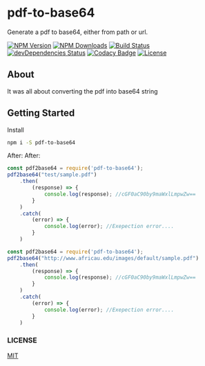 # pdf-to-base64
Generate a pdf to base64, either from path or url.

[![NPM Version][npm-image]][npm-url]
[![NPM Downloads][downloads-image]][downloads-url]
[![Build Status](https://travis-ci.org/ShubhamBansal1997/pdf-to-base64.svg?branch=master)](https://travis-ci.org/ShubhamBansal1997/pdf-to-base64)
[![devDependencies Status](https://david-dm.org/ShubhamBansal1997/pdf-to-base64/dev-status.svg)](https://david-dm.org/ShubhamBansal1997/pdf-to-base64?type=dev)
[![Codacy Badge](https://api.codacy.com/project/badge/Grade/d66858b831d74e358e6ce381dd27b931)](https://www.codacy.com/app/ShubhamBansal1997/pdf-to-base64?utm_source=github.com&amp;utm_medium=referral&amp;utm_content=ShubhamBansal1997/pdf-to-base64&amp;utm_campaign=Badge_Grade)
<a href="https://www.npmjs.com/package/vue"><img src="https://img.shields.io/npm/l/vue.svg" alt="License"></a>


## About
It was all about converting the pdf into base64 string

## Getting Started

Install
```bash
npm i -S pdf-to-base64
```
After:
After:
```js
const pdf2base64 = require('pdf-to-base64');
pdf2base64("test/sample.pdf")
    .then(
        (response) => {
            console.log(response); //cGF0aC90by9maWxlLmpwZw==
        }
    )
    .catch(
        (error) => {
            console.log(error); //Exepection error....
        }
    )
```

```js
const pdf2base64 = require('pdf-to-base64');
pdf2base64("http://www.africau.edu/images/default/sample.pdf")
    .then(
        (response) => {
            console.log(response); //cGF0aC90by9maWxlLmpwZw==
        }
    )
    .catch(
        (error) => {
            console.log(error); //Exepection error....
        }
    )
```

### LICENSE
 [MIT](https://opensource.org/licenses/MIT)

[npm-image]: https://img.shields.io/npm/v/pdf-to-base64.svg
[npm-url]: https://npmjs.org/package/pdf-to-base64
[downloads-image]: https://img.shields.io/npm/dm/pdf-to-base64.svg
[downloads-url]: https://npmjs.org/package/pdf-to-base64




